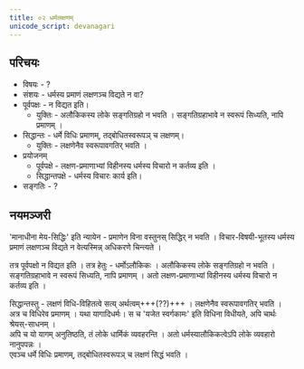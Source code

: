 ```yaml
---
title: ०२ धर्मलक्षणम्
unicode_script: devanagari
---
```


## परिचयः
- विषयः - ?
- संशयः - धर्मस्य प्रमाणं लक्षणञ्च विद्यते न वा? 
- पूर्वपक्षः - न विद्यत इति।
  - युक्तिः - अलौकिकस्य लोके सङ्गतिग्रहो न भवति । सङ्गतिग्रहाभावे न स्वरूपं सिध्यति, नापि प्रमाणम् ।
- सिद्धान्तः - धर्मे विधिः प्रमाणम्, तद्बोधितस्वरूपञ् च लक्षणम्।
  - युक्तिः - लक्षणेनैव स्वरूपावगतिर् भवति । 
- प्रयोजनम्
  - पूर्वपक्षे - लक्षण-प्रमाणाभ्यां विहीनस्य धर्मस्य विचारो न कर्तव्य इति ।
  - सिद्धान्तपक्षे - धर्मस्य विचारः कार्य इति।
- सङ्गतिः - ?

## नयमञ्जरी
'मानाधीना मेय-सिद्धिः' इति न्यायेन - प्रमाणेन विना वस्तुनस् सिद्धिर् न भवति । विचार-विषयी-भूतस्य धर्मस्य प्रमाणं लक्षणञ्च विद्यते न वेत्यस्मिन्न् अधिकरणे चिन्त्यते । 

तत्र पूर्वपक्षो न विद्यत इति । तत्र हेतुः - धर्मोऽलौकिकः । अलौकिकस्य लोके सङ्गतिग्रहो न भवति । सङ्गतिग्रहाभावे न स्वरूपं सिध्यति, नापि प्रमाणम् । अतो लक्षण-प्रमाणाभ्यां विहीनस्य धर्मस्य विचारो न कर्तव्य इति । 

सिद्धान्तस्तु - लक्षणं विधि-विहितत्वे सत्य् अर्थत्वम्+++(??)+++ । लक्षणेनैव स्वरूपावगतिर् भवति ।  
अत्र च विधिरेव प्रमाणम् । यथा यागादिधर्मः। स च 'यजेत स्वर्गकामः' इति विधिना विधीयते, अपि चार्थः श्रेयस्-साधनम् ।  
अपि च यो यागम् अनुतिष्ठति, तं लोके धार्मिकं व्यवहरन्ति । अतो धर्मस्यालौकिकत्वेऽपि लोके व्यवहारो नानुपपन्नः ।  
एवञ्च धर्मे विधिः प्रमाणम्, तद्बोधितस्वरूपञ् च लक्षणं सिद्धं भवति । 
